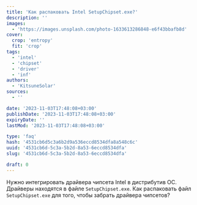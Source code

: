 ```yaml
---
title: 'Как распаковать Intel SetupChipset.exe?'
description: ''
images:
  - 'https://images.unsplash.com/photo-1633613286848-e6f43bbafb8d'
cover:
  crop: 'entropy'
  fit: 'crop'
tags:
  - 'intel'
  - 'chipset'
  - 'driver'
  - 'inf'
authors:
  - 'KitsuneSolar'
sources:
  - ''

date: '2023-11-03T17:48:08+03:00'
publishDate: '2023-11-03T17:48:08+03:00'
expiryDate: ''
lastMod: '2023-11-03T17:48:08+03:00'

type: 'faq'
hash: '4531cb6d5c3a6b2d9a536eccd8534dfa8a548c6c'
uuid: '4531cb6d-5c3a-5b2d-8a53-6eccd8534dfa'
slug: '4531cb6d-5c3a-5b2d-8a53-6eccd8534dfa'

draft: 0
---
```


Нужно интегрировать драйвера чипсета Intel в дистрибутив ОС. Драйверы находятся в файле `SetupChipset.exe`. Как распаковать файл `SetupChipset.exe` для того, чтобы забрать драйвера чипсетов?

<!--more-->
